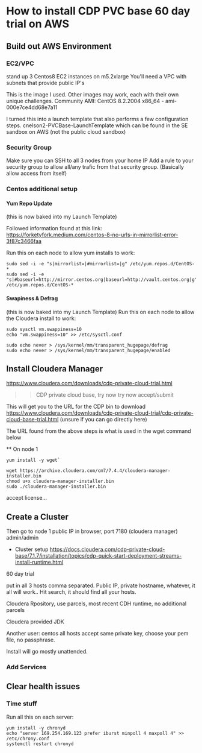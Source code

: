 # How to install CDP PVC base 60 day trial on AWS

## Build out AWS Environment

### EC2/VPC
stand up 3 Centos8 EC2 instances on m5.2xlarge
You'll need a VPC with subnets that provide public IP's

This is the image I used.  Other images may work, each with their own unique challenges.
Community AMI:  CentOS 8.2.2004 x86_64 - ami-000e7ce4dd68e7a11

I turned this into a launch template that also performs a few configuration steps. 
cnelson2-PVCBase-LaunchTemplate which can be found in the SE sandbox on AWS (not the public cloud sandbox)

### Security Group
Make sure you can SSH to all 3 nodes from your home IP
Add a rule to your security group to allow all/any trafic from that security group.  (Basically allow access from itself)


### Centos additional setup
#### Yum Repo Update
(this is now baked into my Launch Template)

Followed information found at this link:  https://forketyfork.medium.com/centos-8-no-urls-in-mirrorlist-error-3f87c3466faa

Run this on each node to allow yum installs to work:

```
sudo sed -i -e "s|mirrorlist=|#mirrorlist=|g" /etc/yum.repos.d/CentOS-*
sudo sed -i -e "s|#baseurl=http://mirror.centos.org|baseurl=http://vault.centos.org|g" /etc/yum.repos.d/CentOS-*
```

#### Swapiness & Defrag
(this is now baked into my Launch Template)
Run this on each node to allow the Cloudera install to work:

```
sudo sysctl vm.swappiness=10
echo "vm.swappiness=10" >> /etc/sysctl.conf

sudo echo never > /sys/kernel/mm/transparent_hugepage/defrag
sudo echo never > /sys/kernel/mm/transparent_hugepage/enabled
```

## Install Cloudera Manager

https://www.cloudera.com/downloads/cdp-private-cloud-trial.html
>> CDP private cloud base, try now
>> try now
>> accept/submit

This will get you to the URL for the CDP bin to download
https://www.cloudera.com/downloads/cdp-private-cloud-trial/cdp-private-cloud-base-trial.html  (unsure if you can go directly here)

The URL found from the above steps is what is used in the wget command below

** On node 1
```
yum install -y wget`

wget https://archive.cloudera.com/cm7/7.4.4/cloudera-manager-installer.bin
chmod u+x cloudera-manager-installer.bin
sudo ./cloudera-manager-installer.bin
```

accept license...

## Create a Cluster
Then go to node 1 public IP in browser, port 7180 (cloudera manager)
admin/admin

* Cluster setup
https://docs.cloudera.com/cdp-private-cloud-base/7.1.7/installation/topics/cdp-quick-start-deployment-streams-install-runtime.html

60 day trial

put in all 3 hosts comma separated.  Public IP, private hostname, whatever, it all will work..
Hit search, it should find all your hosts.




Cloudera Rpository, use parcels, most recent CDH runtime, no additional parcels

Cloudera provided JDK

Another user:  centos
all hosts accept same private key, choose your pem file, no passphrase.

Install will go mostly unattended.

### Add Services




## Clear health issues

### Time stuff
Run all this on each server:

```
yum install -y chronyd
echo "server 169.254.169.123 prefer iburst minpoll 4 maxpoll 4" >> /etc/chrony.conf
systemctl restart chronyd
```


